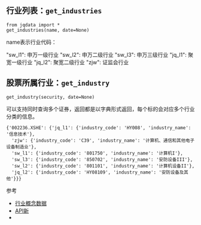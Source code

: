 ## 行业列表：`get_industries`

```
from jqdata import *
get_industries(name, date=None)
```

name表示行业代码：

"sw_l1": 申万一级行业
"sw_l2": 申万二级行业
"sw_l3": 申万三级行业
"jq_l1": 聚宽一级行业
"jq_l2": 聚宽二级行业
"zjw": 证监会行业


## 股票所属行业：`get_industry`

```
get_industry(security, date=None)
```

可以支持同时查询多个证券，返回都是以字典形式返回，每个标的会对应多个行业分类的信息。

```
{'002236.XSHE': {'jq_l1': {'industry_code': 'HY008', 'industry_name': '信息技术'},
  'zjw': {'industry_code': 'C39', 'industry_name': '计算机、通信和其他电子设备制造业'},
  'sw_l1': {'industry_code': '801750', 'industry_name': '计算机I'},
  'sw_l3': {'industry_code': '850702', 'industry_name': '安防设备III'},
  'sw_l2': {'industry_code': '801101', 'industry_name': '计算机设备II'},
  'jq_l2': {'industry_code': 'HY08109', 'industry_name': '安防设备及其他'}}}
```



参考

- [行业概念数据](https://www.joinquant.com/help/api/help#name:plateData)
- [API新](https://www.joinquant.com/help/api/help#api:get_industries)
- [](https://www.joinquant.com/help/api/help?name=api#get_industry)